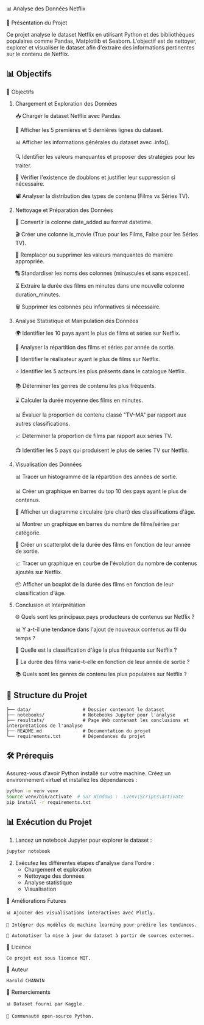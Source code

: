 📊 Analyse des Données Netflix

📝 Présentation du Projet

Ce projet analyse le dataset Netflix en utilisant Python et des bibliothèques populaires comme Pandas, 
Matplotlib et Seaborn. L'objectif est de nettoyer, explorer et visualiser le dataset afin d'extraire des 
informations pertinentes sur le contenu de Netflix.


## 📊 Objectifs

📌 Objectifs

1. Chargement et Exploration des Données

    📥 Charger le dataset Netflix avec Pandas.
    
    👀 Afficher les 5 premières et 5 dernières lignes du dataset.
    
    📊 Afficher les informations générales du dataset avec .info().
    
    🔍 Identifier les valeurs manquantes et proposer des stratégies pour les traiter.
    
    🔄 Vérifier l'existence de doublons et justifier leur suppression si nécessaire.
    
    📽️ Analyser la distribution des types de contenu (Films vs Séries TV).

2. Nettoyage et Préparation des Données

    📅 Convertir la colonne date_added au format datetime.
    
    🎬 Créer une colonne is_movie (True pour les Films, False pour les Séries TV).
    
    🧹 Remplacer ou supprimer les valeurs manquantes de manière appropriée.
    
    🔠 Standardiser les noms des colonnes (minuscules et sans espaces).
    
    ⏳ Extraire la durée des films en minutes dans une nouvelle colonne duration_minutes.
    
    🗑️ Supprimer les colonnes peu informatives si nécessaire.

3. Analyse Statistique et Manipulation des Données

    🌍 Identifier les 10 pays ayant le plus de films et séries sur Netflix.
    
    📆 Analyser la répartition des films et séries par année de sortie.
    
    🎥 Identifier le réalisateur ayant le plus de films sur Netflix.
    
    ⭐ Identifier les 5 acteurs les plus présents dans le catalogue Netflix.
    
    📚 Déterminer les genres de contenu les plus fréquents.
    
    ⌛ Calculer la durée moyenne des films en minutes.
    
    📊 Évaluer la proportion de contenu classé "TV-MA" par rapport aux autres classifications.
    
    📈 Déterminer la proportion de films par rapport aux séries TV.
    
    📺 Identifier les 5 pays qui produisent le plus de séries TV sur Netflix.

4. Visualisation des Données

    📊 Tracer un histogramme de la répartition des années de sortie.
    
    📊 Créer un graphique en barres du top 10 des pays ayant le plus de contenus.
    
    🥧 Afficher un diagramme circulaire (pie chart) des classifications d'âge.
    
    📊 Montrer un graphique en barres du nombre de films/séries par catégorie.
    
    🔎 Créer un scatterplot de la durée des films en fonction de leur année de sortie.
    
    📈 Tracer un graphique en courbe de l'évolution du nombre de contenus ajoutés sur Netflix.
    
    📦 Afficher un boxplot de la durée des films en fonction de leur classification d'âge.

5. Conclusion et Interprétation

    🌐 Quels sont les principaux pays producteurs de contenus sur Netflix ?
    
    📊 Y a-t-il une tendance dans l'ajout de nouveaux contenus au fil du temps ?
    
    🔞 Quelle est la classification d'âge la plus fréquente sur Netflix ?
    
    📏 La durée des films varie-t-elle en fonction de leur année de sortie ?
    
    📚 Quels sont les genres de contenu les plus populaires sur Netflix ?



## 📁 Structure du Projet

```
├── data/                   # Dossier contenant le dataset
├── notebooks/              # Notebooks Jupyter pour l'analyse
├── resultats/              # Page Web contenant les conclusions et interprétations de l'analyse
├── README.md               # Documentation du projet
└── requirements.txt        # Dépendances du projet
```

## 🛠️ Prérequis

Assurez-vous d'avoir Python installé sur votre machine. Créez un environnement virtuel et installez les dépendances :

```bash
python -m venv venv
source venv/bin/activate  # Sur Windows : .\venv\Scripts\activate
pip install -r requirements.txt
```

## 📊 Exécution du Projet

1. Lancez un notebook Jupyter pour explorer le dataset :

```bash
jupyter notebook
```

2. Exécutez les différentes étapes d'analyse dans l'ordre :
   - Chargement et exploration
   - Nettoyage des données
   - Analyse statistique
   - Visualisation

🔮 Améliorations Futures

    📊 Ajouter des visualisations interactives avec Plotly.
    
    🤖 Intégrer des modèles de machine learning pour prédire les tendances.
    
    🔄 Automatiser la mise à jour du dataset à partir de sources externes.

📜 Licence

    Ce projet est sous licence MIT.

👤 Auteur

    Harold CHANWIN

🙌 Remerciements
    
    📊 Dataset fourni par Kaggle.
    
    🐍 Communauté open-source Python.
